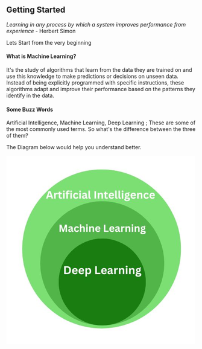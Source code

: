 ## Getting Started

*Learning in any process by which a system improves performance from experience*
	- Herbert Simon

Lets Start from the very beginning

#### What is Machine Learning?

It's the study of algorithms that learn from the data they are trained on and use this knowledge to make predictions or decisions on unseen data. Instead of being explicitly programmed with specific instructions, these algorithms adapt and improve their performance based on the patterns they identify in the data.

#### Some Buzz Words

Artificial Intelligence, Machine Learning, Deep Learning ; These are some of the most commonly used terms. So what's the difference between the three of them?

The Diagram below would help you understand better.

![AI vs ML vs DL](AI_vs_ML_vs_DL.jpg)
